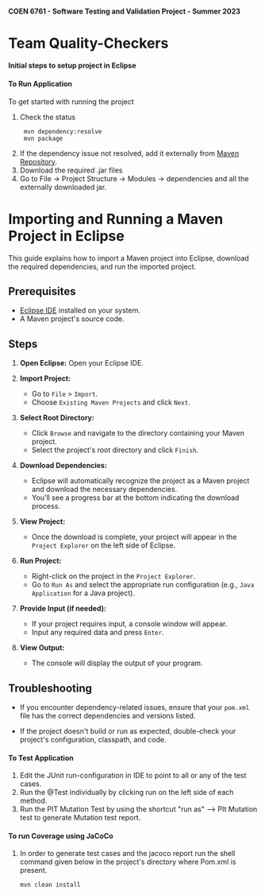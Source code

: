 #### COEN 6761 - Software Testing and Validation Project - Summer 2023
# Team Quality-Checkers

#### Initial steps to setup project in Eclipse

#### To Run Application
To get started with running the project

1. Check the status
   ```shell
    mvn dependency:resolve
    mvn package
   ```
2. If the dependency issue not resolved, add it externally from [Maven Repository](https://mvnrepository.com/). 
3. Download the required .jar files
4. Go to File -> Project Structure -> Modules -> dependencies and all the externally downloaded jar.

# Importing and Running a Maven Project in Eclipse

This guide explains how to import a Maven project into Eclipse, download the required dependencies, and run the imported project.

## Prerequisites

- [Eclipse IDE](https://www.eclipse.org/downloads/) installed on your system.
- A Maven project's source code.

## Steps

1. **Open Eclipse:**
   Open your Eclipse IDE.

2. **Import Project:**
   - Go to `File` > `Import`.
   - Choose `Existing Maven Projects` and click `Next`.

3. **Select Root Directory:**
   - Click `Browse` and navigate to the directory containing your Maven project.
   - Select the project's root directory and click `Finish`.

4. **Download Dependencies:**
   - Eclipse will automatically recognize the project as a Maven project and download the necessary dependencies.
   - You'll see a progress bar at the bottom indicating the download process.

5. **View Project:**
   - Once the download is complete, your project will appear in the `Project Explorer` on the left side of Eclipse.

6. **Run Project:**
   - Right-click on the project in the `Project Explorer`.
   - Go to `Run As` and select the appropriate run configuration (e.g., `Java Application` for a Java project).

7. **Provide Input (if needed):**
   - If your project requires input, a console window will appear.
   - Input any required data and press `Enter`.

8. **View Output:**
   - The console will display the output of your program.

## Troubleshooting

- If you encounter dependency-related issues, ensure that your `pom.xml` file has the correct dependencies and versions listed.

- If the project doesn't build or run as expected, double-check your project's configuration, classpath, and code.

#### To Test Application

1. Edit the JUnit run-configuration in IDE to point to all or any of the test cases.
2. Run the @Test individually by clicking run on the left side of each method.
3. Run the PIT Mutation Test by using the shortcut "run as" --> PIt Mutation test to generate Mutation test report.

#### To run Coverage using JaCoCo
1. In order to generate test cases and the jacoco report run the shell command given below in the project's directory where Pom.xml is present.
    ```shell
    mvn clean install
   ```  
